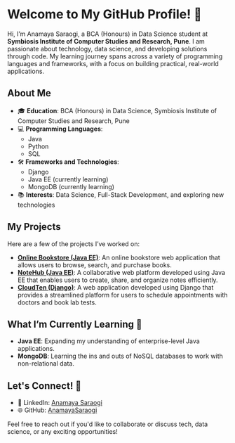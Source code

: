 # Welcome to My GitHub Profile! 👋

Hi, I’m Anamaya Saraogi, a BCA (Honours) in Data Science student at **Symbiosis Institute of Computer Studies and Research, Pune**. I am passionate about technology, data science, and developing solutions through code. My learning journey spans across a variety of programming languages and frameworks, with a focus on building practical, real-world applications.

## About Me

- 🎓 **Education**: BCA (Honours) in Data Science, Symbiosis Institute of Computer Studies and Research, Pune
- 💻 **Programming Languages**: 
  - Java
  - Python
  - SQL
- 🛠️ **Frameworks and Technologies**:
  - Django
  - Java EE (currently learning)
  - MongoDB (currently learning)
- 📚 **Interests**: Data Science, Full-Stack Development, and exploring new technologies

## My Projects

Here are a few of the projects I’ve worked on:

- **[Online Bookstore (Java EE)](https://github.com/AnamayaSaraogi/Online-Bookstore-Java-EE-)**: An online bookstore web application that allows users to browse, search, and purchase books.
- **[NoteHub (Java EE)](https://github.com/AnamayaSaraogi/NoteHub)**: A collaborative web platform developed using Java EE that enables users to create, share, and organize notes efficiently.
- **[CloudTen (Django)](https://github.com/AnamayaSaraogi/CloudTen)**: A web application developed using Django that provides a streamlined platform for users to schedule appointments with doctors and book lab tests.
  
## What I’m Currently Learning 🚀

- **Java EE**: Expanding my understanding of enterprise-level Java applications.
- **MongoDB**: Learning the ins and outs of NoSQL databases to work with non-relational data.

## Let's Connect! 🤝

- 💼 LinkedIn: [Anamaya Saraogi](https://linkedin.com/in/anamaya-saraogi-904b0924b/)
- 🌐 GitHub: [AnamayaSaraogi](https://github.com/AnamayaSaraogi)

Feel free to reach out if you'd like to collaborate or discuss tech, data science, or any exciting opportunities!
